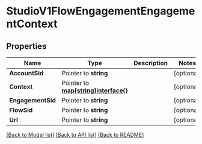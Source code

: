 # StudioV1FlowEngagementEngagementContext

## Properties

Name | Type | Description | Notes
------------ | ------------- | ------------- | -------------
**AccountSid** | Pointer to **string** |  | [optional] 
**Context** | Pointer to [**map[string]interface{}**](.md) |  | [optional] 
**EngagementSid** | Pointer to **string** |  | [optional] 
**FlowSid** | Pointer to **string** |  | [optional] 
**Url** | Pointer to **string** |  | [optional] 

[[Back to Model list]](../README.md#documentation-for-models) [[Back to API list]](../README.md#documentation-for-api-endpoints) [[Back to README]](../README.md)


